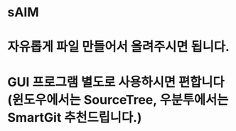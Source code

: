 # sAIM
# 자유롭게 파일 만들어서 올려주시면 됩니다.
# GUI 프로그램 별도로 사용하시면 편합니다(윈도우에서는 SourceTree, 우분투에서는 SmartGit 추천드립니다.)
